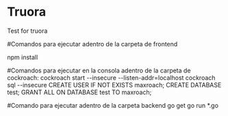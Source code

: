 # Truora
Test for truora

#Comandos para ejecutar adentro de la carpeta de frontend

npm install

#Comandos para ejecutar en la consola adentro de la carpeta de cockroach:
cockroach start --insecure --listen-addr=localhost
cockroach sql --insecure
CREATE USER IF NOT EXISTS maxroach;
CREATE DATABASE test;
GRANT ALL ON DATABASE test TO maxroach;

#Comando para ejecutar adentro de la carpeta backend
go get
go run *.go